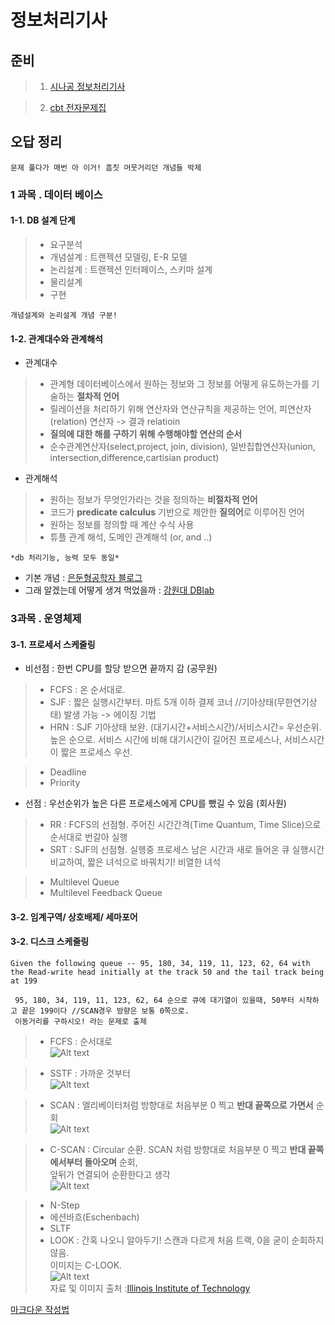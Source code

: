 # 정보처리기사


## 준비 
 



>1. [시나공 정보처리기사](https://sinagong.gilbut.co.kr/it/pds#pd03)


>2. [cbt 전자문제집](https://www.comcbt.com/cbt/index2.php?hack_number=29)



## 오답 정리 

``` 
문제 풀다가 매번 아 이거! 흠칫 머뭇거리던 개념들 박제
```

### 1 과목 . 데이터 베이스
#### 1-1. DB 설계 단계
>- 요구분석 
>- 개념설계 : 트랜젝션 모델링, E-R 모델 
>- 논리설계 : 트랜젝션 인터페이스, 스키마 설계 
>- 물리설계 
>- 구현 
```
개념설계와 논리설계 개념 구분!
```
#### 1-2. 관계대수와 관계해석
* 관계대수 
>- 관계형 데이터베이스에서 원하는 정보와 그 정보를 어떻게 유도하는가를 기술하는 **절차적 언어**
>- 릴레이션을 처리하기 위해 연산자와 연산규칙을 제공하는 언어, 피연산자(relation) 연산자 -> 결과 relatioin
>- **질의에 대한 해를 구하기 위해 수행해야할 연산의 순서**
>- 순수관계연산자(select,project, join, division), 일반집합연산자(union, intersection,difference,cartisian product)

* 관계해석
>- 원하는 정보가 무엇인가라는 것을 정의하는 **비절차적 언어**
>- 코드가 **predicate calculus** 기반으로 제안한 **질의어**로 이루어진 언어
>- 원하는 정보를 정의할 때 계산 수식 사용
>- 튜플 관계 해석, 도메인 관계해석 (or, and ..)


```
*db 처리기능, 능력 모두 동일*
```

- 기본 개념 : [은둔형공학자 블로그](https://bjh0925.tistory.com/entry/10-%EA%B4%80%EA%B3%84-%EB%8C%80%EC%88%98%EC%99%80-%EA%B4%80%EA%B3%84-%ED%95%B4%EC%84%9D52)
- 그래 알겠는데 어떻게 생겨 먹었을까 : [강원대 DBlab](http://dblab.kangwon.ac.kr/wp-content/uploads/kboard_attached/3/201403/201403310758151089652.pdf)

### 3과목 . 운영체제

#### 3-1. 프로세서 스케줄링
* 비선점 : 한번 CPU를 할당 받으면 끝까지 감 (공무원)
>* FCFS : 온 순서대로. 
>* SJF : 짧은 실행시간부터. 마트 5개 이하 결제 코너 //기아상태(무한연기상태) 발생 가능 -> 에이징 기법
>* HRN : SJF 기아상태 보완. (대기시간+서비스시간)/서비스시간= 우선순위. 높은 순으로. 
서비스 시간에 비해 대기시간이 길어진 프로세스나, 서비스시간이 짧은 프로세스 우선. 

>* Deadline 
>* Priority  

* 선점 : 우선순위가 높은 다른 프로세스에게 CPU를 뺐길 수 있음 (회사원)
>* RR : FCFS의 선점형. 주어진 시간간격(Time Quantum, Time Slice)으로 순서대로 번갈아 실행
>* SRT : SJF의 선점형. 실행중 프로세스 남은 시간과 새로 들어온 큐 실행시간 비교하여, 짧은 녀석으로 바꿔치기! 비열한 녀석

>* Multilevel Queue
>* Multilevel Feedback Queue

#### 3-2. 임계구역/ 상호배제/ 세마포어

#### 3-2. 디스크 스케줄링
```
Given the following queue -- 95, 180, 34, 119, 11, 123, 62, 64 with the Read-write head initially at the track 50 and the tail track being at 199
```

```
 95, 180, 34, 119, 11, 123, 62, 64 순으로 큐에 대기열이 있을때, 50부터 시작하고 끝은 199이다 //SCAN경우 방향은 보통 0쪽으로.
 이동거리를 구하시오! 라는 문제로 출제
```

>* FCFS : 순서대로\
>![Alt text](http://www.cs.iit.edu/~cs561/cs450/disksched/fcfs.bmp)

>* SSTF : 가까운 것부터\
>![Alt text](http://www.cs.iit.edu/~cs561/cs450/disksched/sstf.bmp)

>* SCAN : 엘리베이터처럼 방향대로 처음부분 0  찍고 **반대 끝쪽으로 가면서** 순회 \
>![Alt text](http://www.cs.iit.edu/~cs561/cs450/disksched/scan.bmp)

>* C-SCAN : Circular 순환. SCAN 처럼 방향대로 처음부분 0 찍고 **반대 끝쪽에서부터 돌아오며** 순회, \
>앞뒤가 연결되어 순환한다고 생각\
>![Alt text](http://www.cs.iit.edu/~cs561/cs450/disksched/c-scan.bmp)



>* N-Step
>* 에션바흐(Eschenbach)
>* SLTF
>* LOOK : 간혹 나오니 알아두기! 스캔과 다르게 처음 트랙, 0을 굳이 순회하지 않음. \
> 이미지는 C-LOOK.\
>![Alt text](http://www.cs.iit.edu/~cs561/cs450/disksched/c-look.bmp)\
> 자료 및 이미지 출처 :[Illinois Institute of Technology](http://www.cs.iit.edu/~cs561/cs450/disksched/disksched.html)



[마크다운 작성법](https://gist.github.com/ihoneymon/652be052a0727ad59601)
